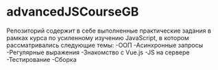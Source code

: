 # advancedJSCourseGB

Репозиторий содержит в себе выполненные практические задания в рамках курса по усиленному изучению JavaScript, в котором рассматривались следующие темы:
-ООП
-Асинхронные запросы
-Регулярные выражения
-Знакомство с Vue.js
-JS на сервере
-Тестирование
-Сборка
